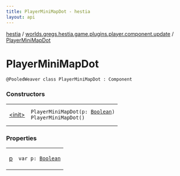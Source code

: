 ```yaml
---
title: PlayerMiniMapDot - hestia
layout: api
---
```


<div class='api-docs-breadcrumbs'><a href="../../index.html">hestia</a> / <a href="../index.html">worlds.gregs.hestia.game.plugins.player.component.update</a> / <a href="./index.html">PlayerMiniMapDot</a></div>

# PlayerMiniMapDot

<div class="signature"><code><span class="identifier">@PooledWeaver</span> <span class="keyword">class </span><span class="identifier">PlayerMiniMapDot</span>&nbsp;<span class="symbol">:</span>&nbsp;<span class="identifier">Component</span></code></div>

### Constructors

<table class="api-docs-table">
<tbody>
<tr>
<td markdown="1">

<a href="-init-.html">&lt;init&gt;</a>


</td>
<td markdown="1">
<div class="signature"><code><span class="identifier">PlayerMiniMapDot</span><span class="symbol">(</span><span class="parameterName" id="worlds.gregs.hestia.game.plugins.player.component.update.PlayerMiniMapDot$<init>(kotlin.Boolean)/p">p</span><span class="symbol">:</span>&nbsp;<a href="https://kotlinlang.org/api/latest/jvm/stdlib/kotlin/-boolean/index.html"><span class="identifier">Boolean</span></a><span class="symbol">)</span></code></div>

<div class="signature"><code><span class="identifier">PlayerMiniMapDot</span><span class="symbol">(</span><span class="symbol">)</span></code></div>

</td>
</tr>
</tbody>
</table>

### Properties

<table class="api-docs-table">
<tbody>
<tr>
<td markdown="1">

<a href="p.html">p</a>


</td>
<td markdown="1">
<div class="signature"><code><span class="keyword">var </span><span class="identifier">p</span><span class="symbol">: </span><a href="https://kotlinlang.org/api/latest/jvm/stdlib/kotlin/-boolean/index.html"><span class="identifier">Boolean</span></a></code></div>

</td>
</tr>
</tbody>
</table>

